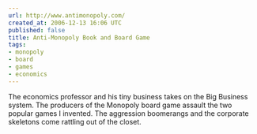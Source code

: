```yaml
---
url: http://www.antimonopoly.com/
created_at: 2006-12-13 16:06 UTC
published: false
title: Anti-Monopoly Book and Board Game
tags:
- monopoly
- board
- games
- economics
---
```


The economics professor and his tiny business takes on the Big Business system. The producers of the Monopoly board game assault the two popular games I invented. The aggression boomerangs and the corporate skeletons come rattling out of the closet.
